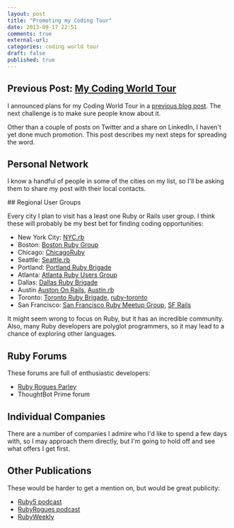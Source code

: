 ```yaml
---
layout: post
title: "Promoting my Coding Tour"
date: 2013-09-17 22:51
comments: true
external-url:
categories: coding world tour
draft: false
published: true
---
```


## Previous Post: [My Coding World Tour](http://blog.andywaite.com/2013/09/14/coding-world-tour/)

I announced plans for my Coding World Tour in a [previous blog post](http://blog.andywaite.com/2013/09/14/coding-world-tour/). The next challenge is to make sure people know about it.

Other than a couple of posts on Twitter and a share on LinkedIn, I haven't yet done much promotion. This post describes my next steps for spreading the word.

## Personal Network

I know a handful of people in some of the cities on my list, so I'll be asking them to share my post with their local contacts.

## Regional User Groups

Every city I plan to visit has a least one Ruby or Rails user group. I think these will probably be my best bet for finding coding opportunities:

  * New York City: [NYC.rb](http://www.meetup.com/NYC-rb/)
  * Boston: [Boston Ruby Group](http://bostonrb.org/)
  * Chicago: [ChicagoRuby](http://www.chicagoruby.org/)
  * Seattle: [Seattle.rb](http://www.seattlerb.org/)
  * Portland: [Portland Ruby Brigade](http://pdxruby.org/)
  * Atlanta: [Atlanta Ruby Users Group](http://www.atlrug.com/)
  * Dallas: [Dallas Ruby Brigade](http://www.dallasrb.org/)
  * Austin [Auston On Rails](http://austinonrails.org/), [Austin.rb](http://austinrb.org/)
  * Toronto: [Toronto Ruby Brigade](http://www.meetup.com/torontoruby/), [ruby-toronto](https://groups.google.com/forum/#!forum/ruby-toronto)
  * San Francisco: [San Francisco Ruby Meetup Group](http://www.meetup.com/sfruby/), [SF Rails](http://www.meetup.com/SFRails/)

It might seem wrong to focus on Ruby, but it has an incredible community. Also, many Ruby developers are polyglot programmers, so it may lead to a chance of exploring other languages.

## Ruby Forums

These forums are full of enthusiastic developers:

  * [Ruby Rogues Parley](http://parley.rubyrogues.com/)
  * ThoughtBot Prime forum

## Individual Companies

There are a number of companies I admire who I'd like to spend a few days with, so I may approach them directly, but I'm going to hold off and see what offers I get first.

## Other Publications

These would be harder to get a mention on, but would be great publicity:

  * [Ruby5 podcast](http://ruby5.envylabs.com/)
  * [RubyRogues podcast](http://rubyrogues.com/)
  * [RubyWeekly](http://rubyweekly.com/)
